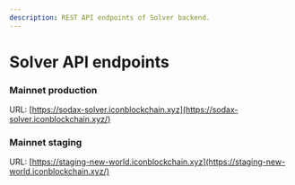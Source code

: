 ```yaml
---
description: REST API endpoints of Solver backend.
---
```


# Solver API endpoints

### Mainnet production

URL: [https://sodax-solver.iconblockchain.xyz](https://sodax-solver.iconblockchain.xyz/)

### Mainnet staging

URL: [https://staging-new-world.iconblockchain.xyz](https://staging-new-world.iconblockchain.xyz/)
